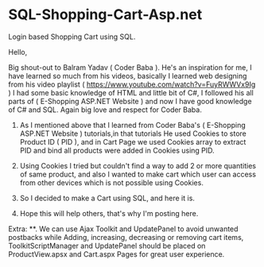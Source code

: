 # SQL-Shopping-Cart-Asp.net
Login based Shopping Cart using SQL.


Hello, 

Big shout-out to Balram Yadav ( Coder Baba ). He's an inspiration for me, I have learned so much from his videos, basically I learned web designing from his video playlist ( https://www.youtube.com/watch?v=FuyRWWVx9Ig ) I had some basic knowledge of HTML and little bit of C#, I followed his all parts of ( E-Shopping ASP.NET Website ) and now I have good knowledge of C# and SQL. Again big love and respect for Coder Baba.


1. As I mentioned above that I learned from Coder Baba's ( E-Shopping ASP.NET Website ) tutorials,in that tutorials He used Cookies to store Product ID ( PID ), and in Cart Page we used Cookies array to extract PID and bind all products were added in Cookies using PID.

2. Using Cookies I tried but couldn't find a way to add 2 or more quantities of same product, and also I wanted to make cart which user can access from other devices which is not possible using Cookies.

3. So I decided to make a Cart using SQL, and here it is.

4. Hope this will help others, that's why I'm posting here.


Extra:
      **. We can use Ajax Toolkit and UpdatePanel to avoid unwanted postbacks while Adding, increasing, decreasing or removing cart items, ToolkitScriptManager and UpdatePanel should be placed on ProductView.apsx and Cart.aspx Pages for great user experience.

